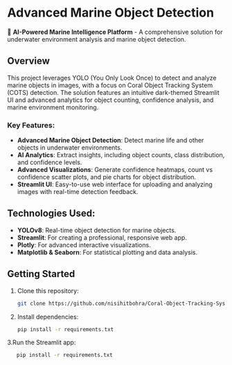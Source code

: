 # Advanced Marine Object Detection

🌊 **AI-Powered Marine Intelligence Platform** - A comprehensive solution for underwater environment analysis and marine object detection.

## Overview

This project leverages YOLO (You Only Look Once) to detect and analyze marine objects in images, with a focus on Coral Object Tracking System (COTS) detection. The solution features an intuitive dark-themed Streamlit UI and advanced analytics for object counting, confidence analysis, and marine environment monitoring.

### Key Features:
- **Advanced Marine Object Detection**: Detect marine life and other objects in underwater environments.
- **AI Analytics**: Extract insights, including object counts, class distribution, and confidence levels.
- **Advanced Visualizations**: Generate confidence heatmaps, count vs confidence scatter plots, and pie charts for object distribution.
- **Streamlit UI**: Easy-to-use web interface for uploading and analyzing images with real-time detection feedback.

## Technologies Used:
- **YOLOv8**: Real-time object detection for marine objects.
- **Streamlit**: For creating a professional, responsive web app.
- **Plotly**: For advanced interactive visualizations.
- **Matplotlib & Seaborn**: For statistical plotting and data analysis.

## Getting Started

1. Clone this repository:
   ```bash
   git clone https://github.com/nisihitbohra/Coral-Object-Tracking-System-COTS-YOLOv8.git
   
2. Install dependencies:
   ```bash
   pip install -r requirements.txt
   
3.Run the Streamlit app:
```bash
   pip install -r requirements.txt


